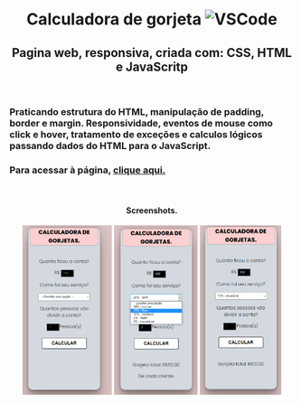 <body>
    <h1 align="center">Calculadora de gorjeta <img src="https://img.shields.io/badge/Made%20for-VSCode-1f425f.svg" alt="VSCode" height="25"> </h1> 
<h2 align="center">Pagina web, responsiva, criada com: CSS, HTML e JavaScritp</h2>
<br>

<h3>Praticando estrutura do HTML, manipulação de padding, border e margin. Responsividade, eventos de mouse como click e hover, tratamento de exceções e calculos lógicos passando dados do HTML para o JavaScript.<h3>

<h3><span>Para acessar à página, </span> <a href="https://kleitonmq.github.io/Calculagorjeta/">clique aqui.</a></h3>
<br>
<h4 align="center">Screenshots.</h4>
<div align="center">
<img src="src/Screenshot/Screenshot1.png" alt="Exemplo1" height="300">
<img src="src/Screenshot/Screenshot2.png" alt="Exemplo2" height="300">
<img src="src/Screenshot/Screenshot3.png" alt="exemplo3" height="300">
</div>

</body>
